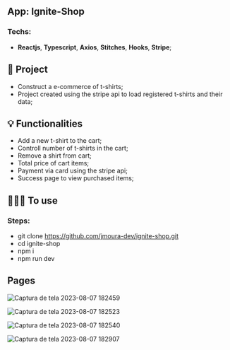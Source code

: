 ## App: Ignite-Shop

### Techs:
- **Reactjs**, **Typescript**, **Axios**, **Stitches**, **Hooks**, **Stripe**;

## 📁 Project

- Construct a e-commerce of t-shirts;
- Project created using the stripe api to load registered t-shirts and their data;

## 💡 Functionalities

- Add a new t-shirt to the cart;
- Controll number of t-shirts in the cart;
- Remove a shirt from cart;
- Total price of cart items;
- Payment via card using the stripe api;
- Success page to view purchased items;


## 👨🏽‍💻 To use
### Steps:
- git clone https://github.com/jmoura-dev/ignite-shop.git
- cd ignite-shop
- npm i
- npm run dev

## Pages

![Captura de tela 2023-08-07 182459](https://github.com/jmoura-dev/ignite-shop/assets/72841857/faf52581-ad7e-4b94-b91a-d000584d98a6)

![Captura de tela 2023-08-07 182523](https://github.com/jmoura-dev/ignite-shop/assets/72841857/e8c39545-cf4d-4053-b57e-092a40b43e83)

![Captura de tela 2023-08-07 182540](https://github.com/jmoura-dev/ignite-shop/assets/72841857/10d17ff1-f79f-479e-97ff-4652eeea525d)

![Captura de tela 2023-08-07 182907](https://github.com/jmoura-dev/ignite-shop/assets/72841857/55bc868a-d253-4312-a69b-b34e86bdeeed)
